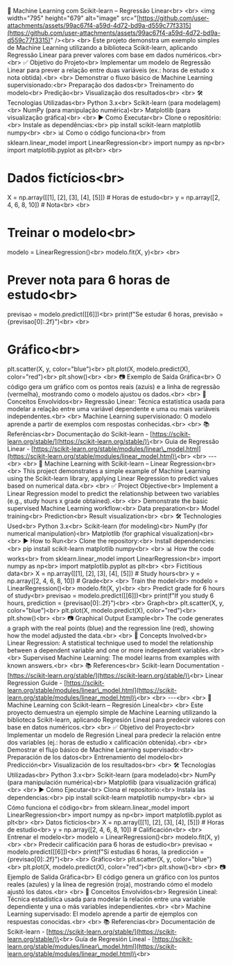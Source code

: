🐍 Machine Learning com Scikit-learn – Regressão Linear\<br\>
\<br\>
\<img width="795" height="679" alt="image" src="[https://github.com/user-attachments/assets/99ac67f4-a59d-4d72-bd9a-d559c77f3315](https://github.com/user-attachments/assets/99ac67f4-a59d-4d72-bd9a-d559c77f3315)" /\>\<br\>
\<br\>
Este projeto demonstra um exemplo simples de Machine Learning utilizando a biblioteca Scikit-learn, aplicando Regressão Linear para prever valores com base em dados numéricos.\<br\>
\<br\>
✅ Objetivo do Projeto\<br\>
Implementar um modelo de Regressão Linear para prever a relação entre duas variáveis (ex.: horas de estudo x nota obtida).\<br\>
\<br\>
Demonstrar o fluxo básico de Machine Learning supervisionado:\<br\>
Preparação dos dados\<br\>
Treinamento do modelo\<br\>
Predição\<br\>
Visualização dos resultados\<br\>
\<br\>
🛠️ Tecnologias Utilizadas\<br\>
Python 3.x\<br\>
Scikit-learn (para modelagem)\<br\>
NumPy (para manipulação numérica)\<br\>
Matplotlib (para visualização gráfica)\<br\>
\<br\>
▶️ Como Executar\<br\>
Clone o repositório:\<br\>
Instale as dependências:\<br\>
pip install scikit-learn matplotlib numpy\<br\>
\<br\>
📊 Como o código funciona\<br\>
from sklearn.linear\_model import LinearRegression\<br\>
import numpy as np\<br\>
import matplotlib.pyplot as plt\<br\>
\<br\>

# Dados fictícios\<br\>

X = np.array([[1], [2], [3], [4], [5]])  \# Horas de estudo\<br\>
y = np.array([2, 4, 6, 8, 10])           \# Nota\<br\>
\<br\>

# Treinar o modelo\<br\>

modelo = LinearRegression()\<br\>
modelo.fit(X, y)\<br\>
\<br\>

# Prever nota para 6 horas de estudo\<br\>

previsao = modelo.predict([[6]])\<br\>
print(f"Se estudar 6 horas, previsão = {previsao[0]:.2f}")\<br\>
\<br\>

# Gráfico\<br\>

plt.scatter(X, y, color="blue")\<br\>
plt.plot(X, modelo.predict(X), color="red")\<br\>
plt.show()\<br\>
\<br\>
📷 Exemplo de Saída Gráfica\<br\>
O código gera um gráfico com os pontos reais (azuis) e a linha de regressão (vermelha), mostrando como o modelo ajustou os dados.\<br\>
\<br\>
📌 Conceitos Envolvidos\<br\>
Regressão Linear: Técnica estatística usada para modelar a relação entre uma variável dependente e uma ou mais variáveis independentes.\<br\>
\<br\>
Machine Learning supervisionado: O modelo aprende a partir de exemplos com respostas conhecidas.\<br\>
\<br\>
📚 Referências\<br\>
Documentação do Scikit-learn - [https://scikit-learn.org/stable/](https://scikit-learn.org/stable/)\<br\>
Guia de Regressão Linear - [https://scikit-learn.org/stable/modules/linear\_model.html](https://scikit-learn.org/stable/modules/linear_model.html)\<br\>
\<br\>
\---\<br\>
\<br\>
🐍 Machine Learning with Scikit-learn – Linear Regression\<br\>
\<br\>
This project demonstrates a simple example of Machine Learning using the Scikit-learn library, applying Linear Regression to predict values based on numerical data.\<br\>
\<br\>
✅ Project Objective\<br\>
Implement a Linear Regression model to predict the relationship between two variables (e.g., study hours x grade obtained).\<br\>
\<br\>
Demonstrate the basic supervised Machine Learning workflow:\<br\>
Data preparation\<br\>
Model training\<br\>
Prediction\<br\>
Result visualization\<br\>
\<br\>
🛠️ Technologies Used\<br\>
Python 3.x\<br\>
Scikit-learn (for modeling)\<br\>
NumPy (for numerical manipulation)\<br\>
Matplotlib (for graphical visualization)\<br\>
\<br\>
▶️ How to Run\<br\>
Clone the repository:\<br\>
Install dependencies:\<br\>
pip install scikit-learn matplotlib numpy\<br\>
\<br\>
📊 How the code works\<br\>
from sklearn.linear\_model import LinearRegression\<br\>
import numpy as np\<br\>
import matplotlib.pyplot as plt\<br\>
\<br\>
Fictitious data\<br\>
X = np.array([[1], [2], [3], [4], [5]]) \# Study hours\<br\>
y = np.array([2, 4, 6, 8, 10]) \# Grade\<br\>
\<br\>
Train the model\<br\>
modelo = LinearRegression()\<br\>
modelo.fit(X, y)\<br\>
\<br\>
Predict grade for 6 hours of study\<br\>
previsao = modelo.predict([[6]])\<br\>
print(f"If you study 6 hours, prediction = {previsao[0]:.2f}")\<br\>
\<br\>
Graph\<br\>
plt.scatter(X, y, color="blue")\<br\>
plt.plot(X, modelo.predict(X), color="red")\<br\>
plt.show()\<br\>
\<br\>
📷 Graphical Output Example\<br\>
The code generates a graph with the real points (blue) and the regression line (red), showing how the model adjusted the data.\<br\>
\<br\>
📌 Concepts Involved\<br\>
Linear Regression: A statistical technique used to model the relationship between a dependent variable and one or more independent variables.\<br\>
\<br\>
Supervised Machine Learning: The model learns from examples with known answers.\<br\>
\<br\>
📚 References\<br\>
Scikit-learn Documentation - [https://scikit-learn.org/stable/](https://scikit-learn.org/stable/)\<br\>
Linear Regression Guide - [https://scikit-learn.org/stable/modules/linear\_model.html](https://scikit-learn.org/stable/modules/linear_model.html)\<br\>
\<br\>
\---\<br\>
\<br\>
🐍 Machine Learning con Scikit-learn – Regresión Lineal\<br\>
\<br\>
Este proyecto demuestra un ejemplo simple de Machine Learning utilizando la biblioteca Scikit-learn, aplicando Regresión Lineal para predecir valores con base en datos numéricos.\<br\>
\<br\>
✅ Objetivo del Proyecto\<br\>
Implementar un modelo de Regresión Lineal para predecir la relación entre dos variables (ej.: horas de estudio x calificación obtenida).\<br\>
\<br\>
Demostrar el flujo básico de Machine Learning supervisado:\<br\>
Preparación de los datos\<br\>
Entrenamiento del modelo\<br\>
Predicción\<br\>
Visualización de los resultados\<br\>
\<br\>
🛠️ Tecnologías Utilizadas\<br\>
Python 3.x\<br\>
Scikit-learn (para modelado)\<br\>
NumPy (para manipulación numérica)\<br\>
Matplotlib (para visualización gráfica)\<br\>
\<br\>
▶️ Cómo Ejecutar\<br\>
Clona el repositorio:\<br\>
Instala las dependencias:\<br\>
pip install scikit-learn matplotlib numpy\<br\>
\<br\>
📊 Cómo funciona el código\<br\>
from sklearn.linear\_model import LinearRegression\<br\>
import numpy as np\<br\>
import matplotlib.pyplot as plt\<br\>
\<br\>
Datos ficticios\<br\>
X = np.array([[1], [2], [3], [4], [5]])  \# Horas de estudio\<br\>
y = np.array([2, 4, 6, 8, 10])           \# Calificación\<br\>
\<br\>
Entrenar el modelo\<br\>
modelo = LinearRegression()\<br\>
modelo.fit(X, y)\<br\>
\<br\>
Predecir calificación para 6 horas de estudio\<br\>
previsao = modelo.predict([[6]])\<br\>
print(f"Si estudias 6 horas, la predicción = {previsao[0]:.2f}")\<br\>
\<br\>
Gráfico\<br\>
plt.scatter(X, y, color="blue")\<br\>
plt.plot(X, modelo.predict(X), color="red")\<br\>
plt.show()\<br\>
\<br\>
📷 Ejemplo de Salida Gráfica\<br\>
El código genera un gráfico con los puntos reales (azules) y la línea de regresión (roja), mostrando cómo el modelo ajustó los datos.\<br\>
\<br\>
📌 Conceitos Envolvidos\<br\>
Regresión Lineal: Técnica estadística usada para modelar la relación entre una variable dependiente y una o más variables independientes.\<br\>
\<br\>
Machine Learning supervisado: El modelo aprende a partir de ejemplos con respuestas conocidas.\<br\>
\<br\>
📚 Referencias\<br\>
Documentación de Scikit-learn - [https://scikit-learn.org/stable/](https://scikit-learn.org/stable/)\<br\>
Guía de Regresión Lineal - [https://scikit-learn.org/stable/modules/linear\_model.html](https://scikit-learn.org/stable/modules/linear_model.html)\<br\>

